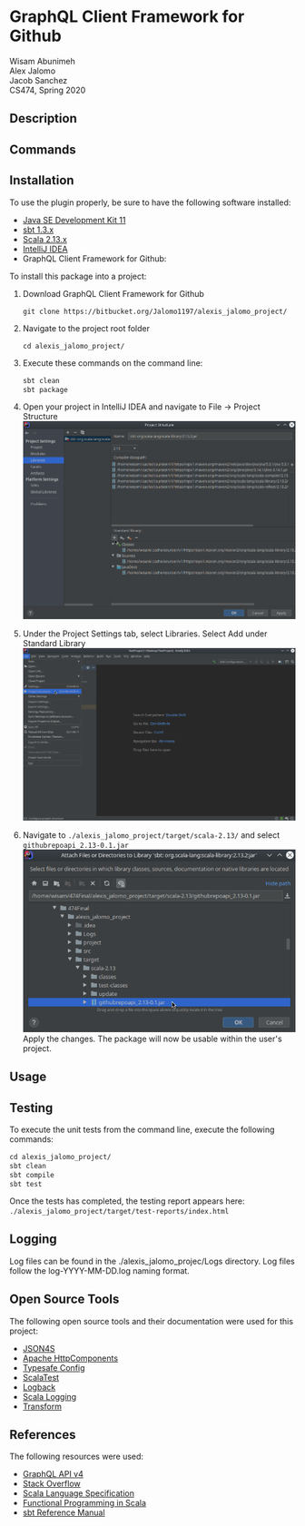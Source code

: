 # GraphQL Client Framework for Github
Wisam Abunimeh  
Alex Jalomo  
Jacob Sanchez  
CS474, Spring 2020

## Description

## Commands

## Installation

To use the plugin properly, be sure to have the following software installed:  

* [Java SE Development Kit 11](https://www.oracle.com/java/technologies/javase-jdk11-downloads.html)
* [sbt 1.3.x ](https://www.scala-sbt.org/download.html)
* [Scala  2.13.x](https://www.scala-lang.org/download/) 
* [IntelliJ IDEA](https://www.jetbrains.com/idea/download/)
* GraphQL Client Framework for Github:

To install this package into a project:  

1.  Download GraphQL Client Framework for Github

    ```  
    git clone https://bitbucket.org/Jalomo1197/alexis_jalomo_project/
    ```
	
2. Navigate to the project root folder  

    ```
    cd alexis_jalomo_project/  
    ```
    
3. Execute these commands on the command line:

    ```
    sbt clean
    sbt package
    ```
	
4. Open your project in IntelliJ IDEA and navigate to File → Project Structure  
![](./screenshots/2.png)

5. Under the Project Settings tab, select Libraries. Select Add under Standard Library  
![](./screenshots/1.png)

6. Navigate to `./alexis_jalomo_project/target/scala-2.13/` and select `githubrepoapi_2.13-0.1.jar`  
![](./screenshots/3.png)  
Apply the changes. The package will now be usable within the user's project.

## Usage

## Testing
To execute the unit tests from the command line, execute the following commands:  

```
cd alexis_jalomo_project/  
sbt clean
sbt compile
sbt test
```
Once the tests has completed, the testing report appears here:  `./alexis_jalomo_project/target/test-reports/index.html` 


## Logging
Log files can be found in the ./alexis_jalomo_projec/Logs directory. Log files follow the log-YYYY-MM-DD.log naming format.

## Open Source Tools
The following open source tools and their documentation were used for this project:  

* [JSON4S](https://github.com/json4s/json4s)
* [Apache HttpComponents](https://hc.apache.org/)
* [Typesafe Config ](https://github.com/lightbend/config)
* [ScalaTest](http://www.scalatest.org/)
* [Logback](http://logback.qos.ch/)
* [Scala Logging](https://github.com/lightbend/scala-logging)
* [Transform](https://transform.tools/json-to-scala-case-class)

## References  
The following resources were used:  

* [GraphQL API v4](https://developer.github.com/v4/) 
* [Stack Overflow](https://stackoverflow.com/)
* [Scala Language Specification](https://scala-lang.org/files/archive/spec/2.11/)
* [Functional Programming in Scala](https://www.oreilly.com/library/view/functional-programming-in/9781617290657/)
* [sbt Reference Manual](https://www.scala-sbt.org/1.x/docs/)
